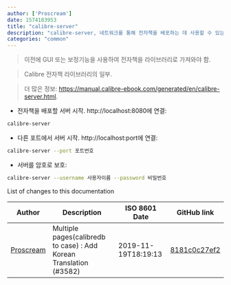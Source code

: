```yaml
---
author: ['Proscream']
date: 1574183953
title: "calibre-server"
description: "calibre-server, 네트워크를 통해 전자책을 배포하는 데 사용할 수 있는 서버 어플리케이션."
categories: "common"
---
```

> 이전에 GUI 또는 보정기능을 사용하여 전자책을 라이브러리로 가져와야 함.

> Calibre 전자책 라이브러리의 일부.

> 더 많은 정보: <https://manual.calibre-ebook.com/generated/en/calibre-server.html>.

- 전자책을 배포할 서버 시작. http://localhost:8080에 연결:

```bash
calibre-server
```

- 다른 포트에서 서버 시작. http://localhost:port에 연결:

```bash
calibre-server --port 포트번호
```

- 서버를 암호로 보호:

```bash
calibre-server --username 사용자이름 --password 비밀번호
```
List of changes to this documentation


Author | Description | ISO 8601 Date | GitHub link
------|-----|-----|-----
[Proscream](mailto:proscream@naver.com) | Multiple pages(calibredb to case) : Add Korean Translation (#3582) | 2019-11-19T18:19:13 | [8181c0c27ef2](https://github.com/tldr-pages/tldr/commit/8181c0c27ef2d2f85fdb7c07a4a0f0e02bf5a4d3)

